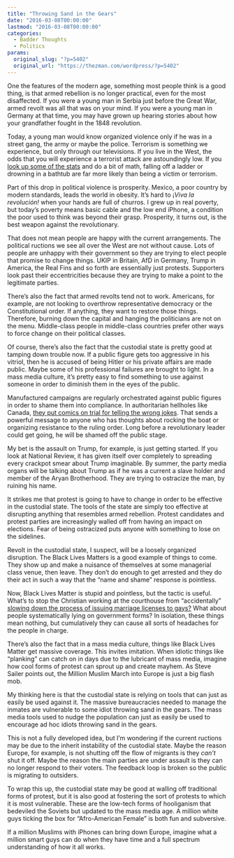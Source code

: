 ```yaml
---
title: "Throwing Sand in the Gears"
date: "2016-03-08T00:00:00"
lastmod: "2016-03-08T00:00:00"
categories:
  - Badder Thoughts
  - Politics
params:
  original_slug: "?p=5402"
  original_url: "https://thezman.com/wordpress/?p=5402"
---
```


One the features of the modern age, something most people think is a
good thing, is that armed rebellion is no longer practical, even for the
most disaffected. If you were a young man in Serbia just before the
Great War, armed revolt was all that was on your mind. If you were a
young man in Germany at that time, you may have grown up hearing stories
about how your grandfather fought in the 1848 revolution.

Today, a young man would know organized violence only if he was in a
street gang, the army or maybe the police. Terrorism is something we
experience, but only through our televisions. If you live in the West,
the odds that you will experience a terrorist attack are astoundingly
low. If you [look up some of the stats](https://www.start.umd.edu/gtd/)
and do a bit of math, falling off a ladder or drowning in a bathtub are
far more likely than being a victim or terrorism.

Part of this drop in political violence is prosperity. Mexico, a poor
country by modern standards, leads the world in obesity. It’s hard
to ¡*Viva la revolución!* when your hands are full of churros. I grew up
in real poverty, but today’s poverty means basic cable and the low end
iPhone, a condition the poor used to think was beyond their grasp.
Prosperity, it turns out, is the best weapon against the revolutionary.

That does not mean people are happy with the current arrangements. The
political ructions we see all over the West are not without cause. Lots
of people are unhappy with their government so they are trying to elect
people that promise to change things. UKIP in Britain, AfD in Germany,
Trump in America, the Real Fins and so forth are essentially just
protests. Supporters look past their eccentricities because they are
trying to make a point to the legitimate parties.

There’s also the fact that armed revolts tend not to work. Americans,
for example, are not looking to overthrow representative democracy or
the Constitutional order. If anything, they want to restore those
things. Therefore, burning down the capital and hanging the politicians
are not on the menu. Middle-class people in middle-class countries
prefer other ways to force change on their political classes.

Of course, there’s also the fact that the custodial state is pretty good
at tamping down trouble now. If a public figure gets too aggressive in
his vitriol, then he is accused of being Hitler or his private affairs
are made public. Maybe some of his professional failures are brought to
light. In a mass media culture, it’s pretty easy to find something to
use against someone in order to diminish them in the eyes of the public.

Manufactured campaigns are regularly orchestrated against public figures
in order to shame them into compliance. In authoritarian hellholes like
Canada, [they put comics on trial for telling the wrong
jokes](http://thelaughbutton.com/news/comedian-mike-ward-currently-trial-joke-told-everyone-pay-attention/). That
sends a powerful message to anyone who has thoughts about rocking the
boat or organizing resistance to the ruling order. Long before a
revolutionary leader could get going, he will be shamed off the public
stage.

My bet is the assault on Trump, for example, is just getting started. If
you look at National Review, it has given itself over completely to
spreading every crackpot smear about Trump imaginable. By summer, the
party media organs will be talking about Trump as if he was a current a
slave holder and member of the Aryan Brotherhood. They are trying to
ostracize the man, by ruining his name.

It strikes me that protest is going to have to change in order to be
effective in the custodial state. The tools of the state are simply too
effective at disrupting anything that resembles armed rebellion. Protest
candidates and protest parties are increasingly walled off from having
an impact on elections. Fear of being ostracized puts anyone with
something to lose on the sidelines.

Revolt in the custodial state, I suspect, will be a loosely organized
disruption. The Black Lives Matters is a good example of things to come.
They show up and make a nuisance of themselves at some managerial class
venue, then leave. They don’t do enough to get arrested and they do
their act in such a way that the “name and shame” response is pointless.

Now, Black Lives Matter is stupid and pointless, but the tactic is
useful. What’s to stop the Christian working at the courthouse from
“accidentally” [slowing down the process of issuing marriage licenses to
gays?](http://www.wsj.com/articles/other-state-officials-say-no-to-same-sex-marriage-1442161531) What
about people systematically lying on government forms? In isolation,
these things mean nothing, but cumulatively they can cause all sorts of
headaches for the people in charge.

There’s also the fact that in a mass media culture, things like Black
Lives Matter get massive coverage. This invites imitation. When idiotic
things like “planking” can catch on in days due to the lubricant of mass
media, imagine how cool forms of protest can sprout up and create
mayhem. As Steve Sailer points out, the Million Muslim March into Europe
is just a big flash mob.

My thinking here is that the custodial state is relying on tools that
can just as easily be used against it. The massive bureaucracies needed
to manage the inmates are vulnerable to some idiot throwing sand in the
gears. The mass media tools used to nudge the population can just as
easily be used to encourage ad hoc idiots throwing sand in the gears.

This is not a fully developed idea, but I’m wondering if the current
ructions may be due to the inherit instability of the custodial state.
Maybe the reason Europe, for example, is not shutting off the flow of
migrants is they *can’t* shut it off. Maybe the reason the main parties
are under assault is they can no longer respond to their voters. The
feedback loop is broken so the public is migrating to outsiders.

To wrap this up, the custodial state may be good at walling off
traditional forms of protest, but it is also good at fostering the sort
of protests to which it is most vulnerable. These are the low-tech forms
of hooliganism that bedeviled the Soviets but updated to the mass media
age. A million white guys ticking the box for “Afro-American Female” is
both fun and subversive.

If a million Muslims with iPhones can bring down Europe, imagine what a
million smart guys can do when they have time and a full spectrum
understanding of how it all works.
